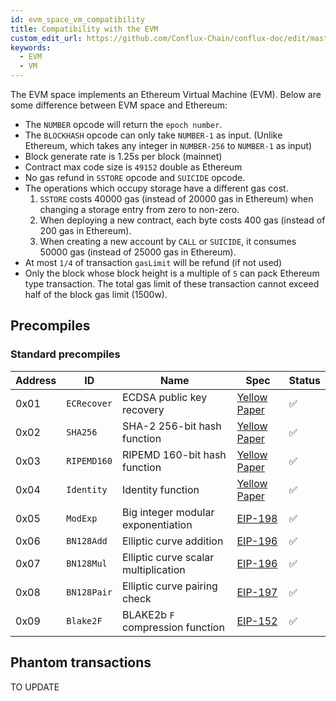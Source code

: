 ```yaml
---
id: evm_space_vm_compatibility
title: Compatibility with the EVM
custom_edit_url: https://github.com/Conflux-Chain/conflux-doc/edit/master/docs/EVM-Space/EVM_Compatibility.md
keywords:
  - EVM
  - VM
---
```


The EVM space implements an Ethereum Virtual Machine (EVM). Below are some difference between EVM space and Ethereum:

* The `NUMBER` opcode will return the `epoch number`.
* The `BLOCKHASH` opcode can only take `NUMBER-1` as input. (Unlike Ethereum, which takes any integer in `NUMBER-256` to `NUMBER-1` as input)
* Block generate rate is 1.25s per block (mainnet)
* Contract max code size is `49152` double as Ethereum
* No gas refund in `SSTORE` opcode and `SUICIDE` opcode.
* The operations which occupy storage have a different gas cost.
  1. `SSTORE` costs 40000 gas (instead of 20000 gas in Ethereum) when changing a storage entry from zero to non-zero.
  2. When deploying a new contract, each byte costs 400 gas (instead of 200 gas in Ethereum).
  3. When creating a new account by `CALL` or `SUICIDE`, it consumes 50000 gas (instead of 25000 gas in Ethereum).
* At most `1/4` of transaction `gasLimit` will be refund (if not used)
* Only the block whose block height is a multiple of `5` can pack Ethereum type transaction. The total gas limit of these transaction cannot exceed half of the block gas limit (1500w).

## Precompiles

### Standard precompiles

<div class="compat-evm-precompiles-table"></div>

Address | ID          | Name                                 | Spec           | Status
------- | ----------- | ------------------------------------ | -------------- | ------
0x01    | `ECRecover` | ECDSA public key recovery            | [Yellow Paper] | ✅
0x02    | `SHA256`    | SHA-2 256-bit hash function          | [Yellow Paper] | ✅
0x03    | `RIPEMD160` | RIPEMD 160-bit hash function         | [Yellow Paper] | ✅
0x04    | `Identity`  | Identity function                    | [Yellow Paper] | ✅
0x05    | `ModExp`    | Big integer modular exponentiation   | [EIP-198]      | ✅
0x06    | `BN128Add`  | Elliptic curve addition              | [EIP-196]      | ✅
0x07    | `BN128Mul`  | Elliptic curve scalar multiplication | [EIP-196]      | ✅
0x08    | `BN128Pair` | Elliptic curve pairing check         | [EIP-197]      | ✅
0x09    | `Blake2F`   | BLAKE2b `F` compression function     | [EIP-152]      | ✅

[Yellow Paper]: https://ethereum.github.io/yellowpaper/paper.pdf
[EIP-152]:      https://eips.ethereum.org/EIPS/eip-152
[EIP-196]:      https://eips.ethereum.org/EIPS/eip-196
[EIP-197]:      https://eips.ethereum.org/EIPS/eip-197
[EIP-198]:      https://eips.ethereum.org/EIPS/eip-198

## Phantom transactions

TO UPDATE
